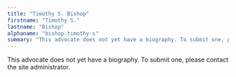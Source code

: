 ```yaml
---
title: "Timothy S. Bishop"
firstname: "Timothy S."
lastname: "Bishop"
alphaname: "bishop-timothy-s"
summary: "This advocate does not yet have a biography. To submit one, please contact the site administrator."
---
```

This advocate does not yet have a biography. To submit one, please contact the site administrator.


